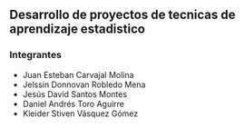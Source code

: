 ## Desarrollo de proyectos de tecnicas de aprendizaje estadistico

### Integrantes 

- Juan Esteban Carvajal Molina
- Jelssin Donnovan Robledo Mena
- Jesús David Santos Montes
- Daniel Andrés Toro Aguirre
- Kleider Stiven Vásquez Gómez